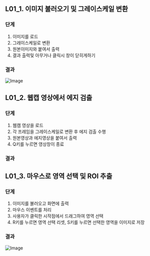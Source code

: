 ## L01_1. 이미지 불러오기 및 그레이스케일 변환
### 단계
1. 이미지를 로드
2. 그레이스케일로 변환
3. 원본이미지와 붙여서 출력
4. 결과 출력및 아무거나 클릭시 창이 닫히게하기

### 결과
![Image](https://github.com/user-attachments/assets/50b7ae46-e5b8-48b4-811a-2916574e25cc)


## L01_2. 웹캡 영상에서 에지 검출
### 단계
1. 웹캠 영상을 로드
2. 각 프레임을 그레이스케일로 변환 후 에지 검출 수행
3. 원본영상과 에지영상을 붙여서 출력
4. Q키를 누르면 영상창이 종료

### 결과

## L01_3. 마우스로 영역 선택 및 ROI 추출
### 단계
1. 이미지를 불러오고 화면에 출력
2. 마우스 이벤트를 처리
3. 사용자가 클릭한 시작점에서 드래그하여 영역 선택
4. R키를 누르면 영역 선택 리셋, S키를 누르면 선택한 영역을 이미지로 저장

### 결과
![Image](https://github.com/user-attachments/assets/6ffba2fb-2d10-4f83-887e-cdb2584a9399)
